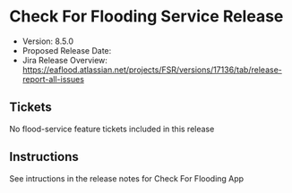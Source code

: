 # Check For Flooding Service Release

* Version: 8.5.0
* Proposed Release Date: 
* Jira Release Overview: https://eaflood.atlassian.net/projects/FSR/versions/17136/tab/release-report-all-issues

## Tickets


  No flood-service feature tickets included in this release


## Instructions

See intructions in the release notes for Check For Flooding App

